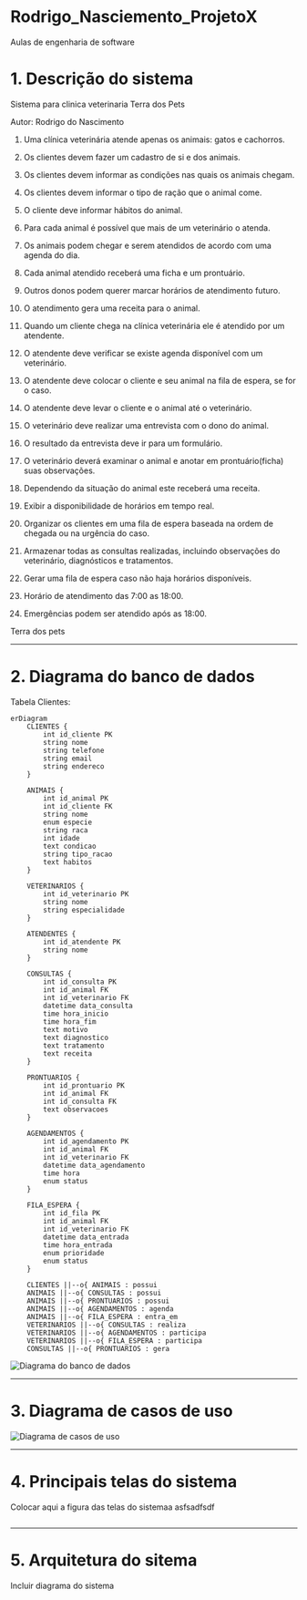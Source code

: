 # Rodrigo_Nasciemento_ProjetoX
Aulas de engenharia de software 

# 1. Descrição do sistema

Sistema para clinica veterinaria Terra dos Pets


Autor: Rodrigo do Nascimento


1. Uma clínica veterinária atende apenas os animais: gatos e cachorros. 


2. Os clientes devem fazer um cadastro de si e dos animais. 


3. Os clientes devem informar as condições nas quais os animais chegam. 


4. Os clientes devem informar o tipo de ração que o animal come. 


5. O cliente deve informar hábitos do animal. 


6. Para cada animal é possível que mais de um veterinário o atenda. 


7. Os animais podem chegar e serem atendidos de acordo com uma agenda do dia. 


8. Cada animal atendido receberá uma ficha e um prontuário. 


9. Outros donos podem querer marcar horários de atendimento futuro. 


10. O atendimento gera uma receita para o animal. 


11. Quando um cliente chega na clínica veterinária ele é atendido por um atendente. 


12. O atendente deve verificar se existe agenda disponível com um veterinário. 


13. O atendente deve colocar o cliente e seu animal na fila de espera, se for o caso. 


14. O atendente deve levar o cliente e o animal até o veterinário. 


15. O veterinário deve realizar uma entrevista com o dono do animal. 


16. O resultado da entrevista deve ir para um formulário. 


17. O veterinário deverá examinar o animal e anotar em prontuário(ficha) suas observações. 


18. Dependendo da situação do animal este receberá uma receita.


19. Exibir a disponibilidade de horários em tempo real.


20. Organizar os clientes em uma fila de espera baseada na ordem de chegada ou na urgência do caso.


21. Armazenar todas as consultas realizadas, incluindo observações do veterinário, diagnósticos e tratamentos.


22. Gerar uma fila de espera caso não haja horários disponíveis.


23. Horário de atendimento das 7:00 as 18:00.


24. Emergências podem ser atendido após as 18:00.


Terra dos pets


---
# 2. Diagrama do banco de dados 

Tabela Clientes:


```mermaid
erDiagram
    CLIENTES {
        int id_cliente PK
        string nome
        string telefone
        string email
        string endereco
    }
    
    ANIMAIS {
        int id_animal PK
        int id_cliente FK
        string nome
        enum especie
        string raca
        int idade
        text condicao
        string tipo_racao
        text habitos
    }
    
    VETERINARIOS {
        int id_veterinario PK
        string nome
        string especialidade
    }
    
    ATENDENTES {
        int id_atendente PK
        string nome
    }
    
    CONSULTAS {
        int id_consulta PK
        int id_animal FK
        int id_veterinario FK
        datetime data_consulta
        time hora_inicio
        time hora_fim
        text motivo
        text diagnostico
        text tratamento
        text receita
    }
    
    PRONTUARIOS {
        int id_prontuario PK
        int id_animal FK
        int id_consulta FK
        text observacoes
    }
    
    AGENDAMENTOS {
        int id_agendamento PK
        int id_animal FK
        int id_veterinario FK
        datetime data_agendamento
        time hora
        enum status
    }
    
    FILA_ESPERA {
        int id_fila PK
        int id_animal FK
        int id_veterinario FK
        datetime data_entrada
        time hora_entrada
        enum prioridade
        enum status
    }
    
    CLIENTES ||--o{ ANIMAIS : possui
    ANIMAIS ||--o{ CONSULTAS : possui
    ANIMAIS ||--o{ PRONTUARIOS : possui
    ANIMAIS ||--o{ AGENDAMENTOS : agenda
    ANIMAIS ||--o{ FILA_ESPERA : entra_em
    VETERINARIOS ||--o{ CONSULTAS : realiza
    VETERINARIOS ||--o{ AGENDAMENTOS : participa
    VETERINARIOS ||--o{ FILA_ESPERA : participa
    CONSULTAS ||--o{ PRONTUARIOS : gera

```

![Diagrama do banco de dados ](https://github.com/rodrigoo034/Rodrigo_Nasciemento_projetoX/blob/main/imagens/der.png)

---
# 3. Diagrama de casos de uso


![Diagrama de casos de uso](https://github.com/rodrigoo034/Rodrigo_Nasciemento_projetoX/blob/main/imagens/pets1.png)

---
# 4. Principais telas do sistema

Colocar aqui a figura das telas do sistemaa
asfsadfsdf

![]()

---
# 5. Arquitetura do sitema

Incluir diagrama do sistema

![]()